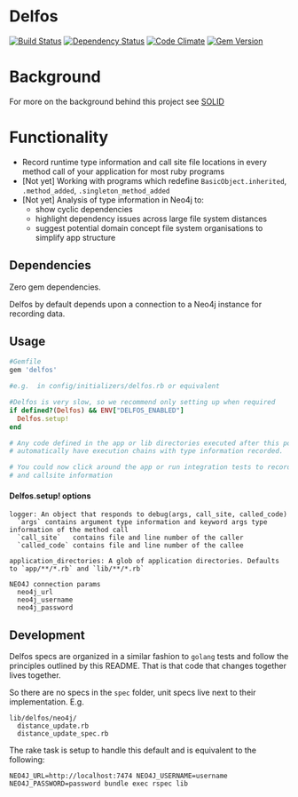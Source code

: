 # Delfos

[![Build Status](http://img.shields.io/travis/markburns/delfos.svg?style=flat-square)](https://travis-ci.org/markburns/delfos)
[![Dependency Status](http://img.shields.io/gemnasium/markburns/delfos.svg?style=flat-square)](https://gemnasium.com/markburns/delfos)
[![Code Climate](http://img.shields.io/codeclimate/github/markburns/delfos3.svg?style=flat-square)](https://codeclimate.com/github/markburns/delfos)
[![Gem Version](http://img.shields.io/gem/v/delfos.svg?style=flat-square)](https://rubygems.org/gems/delfos)

# Background
For more on the background behind this project see [SOLID](solid.md)

# Functionality
  * Record runtime type information and call site file locations in every method call of your application for most ruby programs
  * [Not yet] Working with programs which redefine `BasicObject.inherited`, `.method_added`, `.singleton_method_added`
  * [Not yet] Analysis of type information in Neo4j to:
    * show cyclic dependencies
    * highlight dependency issues across large file system distances
    * suggest potential domain concept file system organisations to simplify app structure

## Dependencies
Zero gem dependencies.

Delfos by default depends upon a connection to a Neo4j instance for recording data.

## Usage

```ruby
#Gemfile
gem 'delfos'

#e.g.  in config/initializers/delfos.rb or equivalent

#Delfos is very slow, so we recommend only setting up when required
if defined?(Delfos) && ENV["DELFOS_ENABLED"]
  Delfos.setup!
end

# Any code defined in the app or lib directories executed after this point will
# automatically have execution chains with type information recorded.

# You could now click around the app or run integration tests to record type
# and callsite information
```

#### Delfos.setup! options

```
logger: An object that responds to debug(args, call_site, called_code)
  `args` contains argument type information and keyword args type information of the method call
  `call_site`   contains file and line number of the caller
  `called_code` contains file and line number of the callee

application_directories: A glob of application directories. Defaults to `app/**/*.rb` and `lib/**/*.rb`

NEO4J connection params
  neo4j_url
  neo4j_username
  neo4j_password
```


## Development

Delfos specs are organized in a similar fashion to `golang` tests and follow
the principles outlined by this README.  That is that code that changes
together lives together.

So there are no specs in the `spec` folder, unit specs live next to their implementation.
E.g.

```
lib/delfos/neo4j/
  distance_update.rb
  distance_update_spec.rb
```

The rake task is setup to handle this default and is equivalent to the following:

```
NEO4J_URL=http://localhost:7474 NEO4J_USERNAME=username NEO4J_PASSWORD=password bundle exec rspec lib
```



